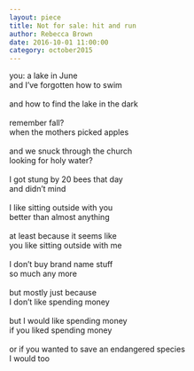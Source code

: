 ```yaml
---
layout: piece
title: Not for sale: hit and run
author: Rebecca Brown
date: 2016-10-01 11:00:00
category: october2015
--- 
```

you: a lake in June</br>
and I’ve forgotten how to swim</br></br>
and how to find the lake in the dark</br></br>
remember fall?</br>
when the mothers picked apples</br></br>
and we snuck through the church</br>
looking for holy water?</br></br>
I got stung by 20 bees that day</br>
and didn’t mind </br></br>
I like sitting outside with you</br>
better than almost anything</br></br>
at least because it seems like</br>
you like sitting outside with me </br></br>
I don’t buy brand name stuff</br>
so much any more</br></br>
but mostly just because </br>
I don’t like spending money</br></br>
but I would like spending money </br>
if you liked spending money</br></br>
or if you wanted to save an endangered species</br>
I would too